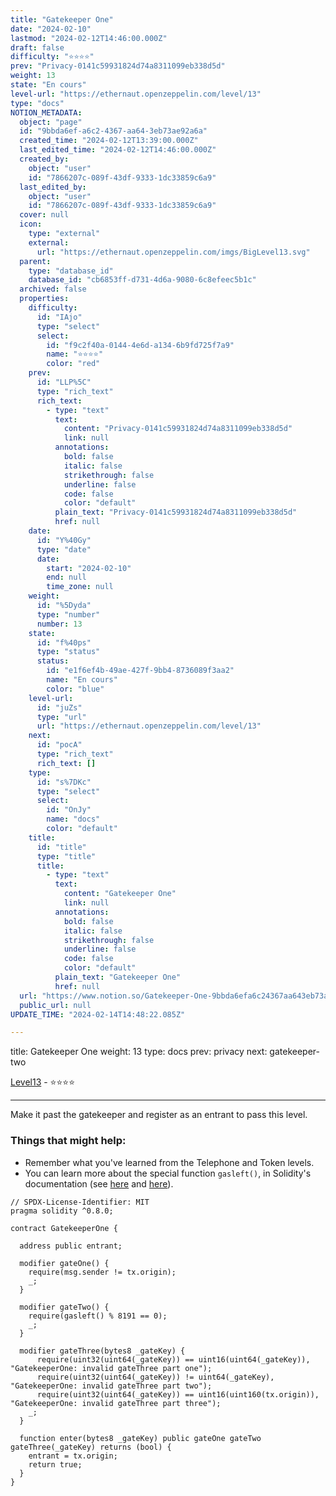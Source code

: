 ```yaml
---
title: "Gatekeeper One"
date: "2024-02-10"
lastmod: "2024-02-12T14:46:00.000Z"
draft: false
difficulty: "⭐⭐⭐⭐"
prev: "Privacy-0141c59931824d74a8311099eb338d5d"
weight: 13
state: "En cours"
level-url: "https://ethernaut.openzeppelin.com/level/13"
type: "docs"
NOTION_METADATA:
  object: "page"
  id: "9bbda6ef-a6c2-4367-aa64-3eb73ae92a6a"
  created_time: "2024-02-12T13:39:00.000Z"
  last_edited_time: "2024-02-12T14:46:00.000Z"
  created_by:
    object: "user"
    id: "7866207c-089f-43df-9333-1dc33859c6a9"
  last_edited_by:
    object: "user"
    id: "7866207c-089f-43df-9333-1dc33859c6a9"
  cover: null
  icon:
    type: "external"
    external:
      url: "https://ethernaut.openzeppelin.com/imgs/BigLevel13.svg"
  parent:
    type: "database_id"
    database_id: "cb6853ff-d731-4d6a-9080-6c8efeec5b1c"
  archived: false
  properties:
    difficulty:
      id: "IAjo"
      type: "select"
      select:
        id: "f9c2f40a-0144-4e6d-a134-6b9fd725f7a9"
        name: "⭐⭐⭐⭐"
        color: "red"
    prev:
      id: "LLP%5C"
      type: "rich_text"
      rich_text:
        - type: "text"
          text:
            content: "Privacy-0141c59931824d74a8311099eb338d5d"
            link: null
          annotations:
            bold: false
            italic: false
            strikethrough: false
            underline: false
            code: false
            color: "default"
          plain_text: "Privacy-0141c59931824d74a8311099eb338d5d"
          href: null
    date:
      id: "Y%40Gy"
      type: "date"
      date:
        start: "2024-02-10"
        end: null
        time_zone: null
    weight:
      id: "%5Dyda"
      type: "number"
      number: 13
    state:
      id: "f%40ps"
      type: "status"
      status:
        id: "e1f6ef4b-49ae-427f-9bb4-8736089f3aa2"
        name: "En cours"
        color: "blue"
    level-url:
      id: "juZs"
      type: "url"
      url: "https://ethernaut.openzeppelin.com/level/13"
    next:
      id: "pocA"
      type: "rich_text"
      rich_text: []
    type:
      id: "s%7DKc"
      type: "select"
      select:
        id: "OnJy"
        name: "docs"
        color: "default"
    title:
      id: "title"
      type: "title"
      title:
        - type: "text"
          text:
            content: "Gatekeeper One"
            link: null
          annotations:
            bold: false
            italic: false
            strikethrough: false
            underline: false
            code: false
            color: "default"
          plain_text: "Gatekeeper One"
          href: null
  url: "https://www.notion.so/Gatekeeper-One-9bbda6efa6c24367aa643eb73ae92a6a"
  public_url: null
UPDATE_TIME: "2024-02-14T14:48:22.085Z"

---
```

<link rel="stylesheet" href="https://cdn.jsdelivr.net/npm/katex@0.16.2/dist/katex.min.css" integrity="sha384-bYdxxUwYipFNohQlHt0bjN/LCpueqWz13HufFEV1SUatKs1cm4L6fFgCi1jT643X" crossorigin="anonymous">


title: Gatekeeper One
weight: 13
type: docs
prev: privacy
next: gatekeeper-two


[Level13](https://ethernaut.openzeppelin.com/level/13) - ⭐⭐⭐⭐


---


Make it past the gatekeeper and register as an entrant to pass this level.


### Things that might help:

- Remember what you've learned from the Telephone and Token levels.
- You can learn more about the special function `gasleft()`, in Solidity's documentation (see [here](https://docs.soliditylang.org/en/v0.8.3/units-and-global-variables.html) and [here](https://docs.soliditylang.org/en/v0.8.3/control-structures.html#external-function-calls)).

```solidity
// SPDX-License-Identifier: MIT
pragma solidity ^0.8.0;

contract GatekeeperOne {

  address public entrant;

  modifier gateOne() {
    require(msg.sender != tx.origin);
    _;
  }

  modifier gateTwo() {
    require(gasleft() % 8191 == 0);
    _;
  }

  modifier gateThree(bytes8 _gateKey) {
      require(uint32(uint64(_gateKey)) == uint16(uint64(_gateKey)), "GatekeeperOne: invalid gateThree part one");
      require(uint32(uint64(_gateKey)) != uint64(_gateKey), "GatekeeperOne: invalid gateThree part two");
      require(uint32(uint64(_gateKey)) == uint16(uint160(tx.origin)), "GatekeeperOne: invalid gateThree part three");
    _;
  }

  function enter(bytes8 _gateKey) public gateOne gateTwo gateThree(_gateKey) returns (bool) {
    entrant = tx.origin;
    return true;
  }
}
```

